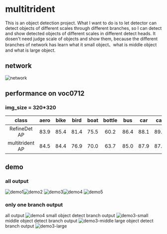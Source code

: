 # multitrident
This is an object detection project. What I want to do is to let detector can detect objects of different scales through different branches, so I can detect and show detected objects of different scales in different detect heads. It dosen't need judge scale of objects and show them, because the different branches of network has learn what it small object、what is middle object and what is large object.
## network
![network](images/network.png)
## performance on voc0712
### img_size = 320*320

|class| aero | bike | bird | boat | bottle | bus | car|cat |chair | cow|table|dog|horse|mbike|person|plant|sheep|sofa|train|Tv|
| :------: | :------: | :------: | :------: | :------: | :------: | :------: | :------: | :------: | :------: | :------: | :------: | :------: | :------: | :------: | :------: | :------: | :------: | :------: | :------: | :------: |
| RefineDet AP | 83.9 | 85.4 | 81.4 | 75.5 | 60.2 | 86.4 | 88.1|89.1 |62.7 | 83.9|77.0|85.4|87.1|86.7|82.6|55.3|82.7|78.5|88.1|79.4|
| multitrident AP |84.5| 84.4 | 76.9 | 70.0 |63.7|85.0| 87.9|87.5|62.2 |80.4|67.7|83.4|87.4|85.2|81.6|50.9|80.9|76.0|84.6|77.4|

## demo
### all output
![demo1](images/1.png)![demo2](images/2.png)
![demo3](images/3.png)![demo4](images/4.png)
![demo5](images/5.png)

### only one branch output

all output
![demo4](images/4.png)
small object detect branch output
![demo3-small](images/3-small.png)
middle object detect branch output
![demo3-middle](images/3-middle.png)
large object detect branch output
![demo3-large](images/3-large.png)
